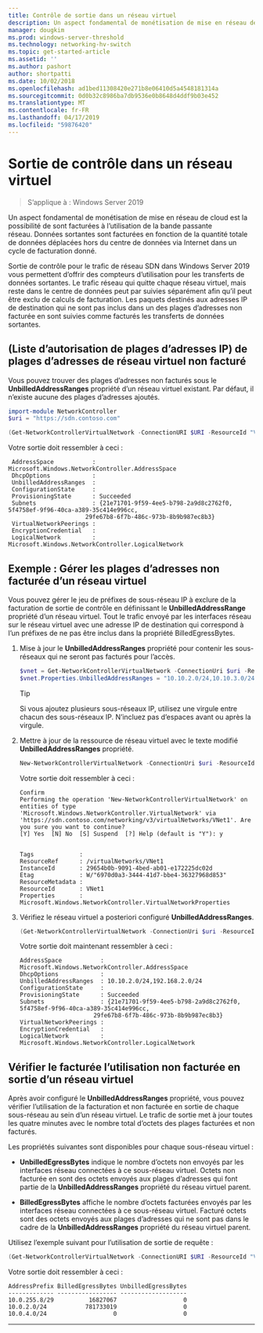 ```yaml
---
title: Contrôle de sortie dans un réseau virtuel
description: Un aspect fondamental de monétisation de mise en réseau de cloud est la sortie de la bande passante réseau. Par exemple, les transferts de données sortantes modèle d’entreprise dans Microsoft Azure. Données sortantes sont facturées en fonction de la quantité totale de données déplacées des centres de données Azure via Internet dans un cycle de facturation donné.
manager: dougkim
ms.prod: windows-server-threshold
ms.technology: networking-hv-switch
ms.topic: get-started-article
ms.assetid: ''
ms.author: pashort
author: shortpatti
ms.date: 10/02/2018
ms.openlocfilehash: ad1bed11308420e271b8e06410d5a4548181314a
ms.sourcegitcommit: 0d0b32c8986ba7db9536e0b8648d4ddf9b03e452
ms.translationtype: MT
ms.contentlocale: fr-FR
ms.lasthandoff: 04/17/2019
ms.locfileid: "59876420"
---
```

# <a name="egress-metering-in-a-virtual-network"></a>Sortie de contrôle dans un réseau virtuel

>S’applique à : Windows Server 2019


Un aspect fondamental de monétisation de mise en réseau de cloud est la possibilité de sont facturées à l’utilisation de la bande passante réseau. Données sortantes sont facturées en fonction de la quantité totale de données déplacées hors du centre de données via Internet dans un cycle de facturation donné.

Sortie de contrôle pour le trafic de réseau SDN dans Windows Server 2019 vous permettent d’offrir des compteurs d’utilisation pour les transferts de données sortantes. Le trafic réseau qui quitte chaque réseau virtuel, mais reste dans le centre de données peut par suivies séparément afin qu’il peut être exclu de calculs de facturation. Les paquets destinés aux adresses IP de destination qui ne sont pas inclus dans un des plages d’adresses non facturée en sont suivies comme facturés les transferts de données sortantes.

## <a name="virtual-network-unbilled-address-ranges-whitelist-of-ip-ranges"></a>(Liste d’autorisation de plages d’adresses IP) de plages d’adresses de réseau virtuel non facturé

Vous pouvez trouver des plages d’adresses non facturés sous le **UnbilledAddressRanges** propriété d’un réseau virtuel existant. Par défaut, il n’existe aucune des plages d’adresses ajoutés.

   ```PowerShell
   import-module NetworkController
   $uri = "https://sdn.contoso.com"

   (Get-NetworkControllerVirtualNetwork -ConnectionURI $URI -ResourceId "VNet1").properties
   ```

Votre sortie doit ressembler à ceci :
   ```
    AddressSpace           : Microsoft.Windows.NetworkController.AddressSpace
    DhcpOptions            :
    UnbilledAddressRanges  :
    ConfigurationState     :
    ProvisioningState      : Succeeded
    Subnets                : {21e71701-9f59-4ee5-b798-2a9d8c2762f0, 5f4758ef-9f96-40ca-a389-35c414e996cc,
                         29fe67b8-6f7b-486c-973b-8b9b987ec8b3}
    VirtualNetworkPeerings :
    EncryptionCredential   :
    LogicalNetwork         : Microsoft.Windows.NetworkController.LogicalNetwork
   ```


## <a name="example-manage-the-unbilled-address-ranges-of-a-virtual-network"></a>Exemple : Gérer les plages d’adresses non facturée d’un réseau virtuel

Vous pouvez gérer le jeu de préfixes de sous-réseau IP à exclure de la facturation de sortie de contrôle en définissant le **UnbilledAddressRange** propriété d’un réseau virtuel.  Tout le trafic envoyé par les interfaces réseau sur le réseau virtuel avec une adresse IP de destination qui correspond à l’un préfixes de ne pas être inclus dans la propriété BilledEgressBytes.

1.  Mise à jour le **UnbilledAddressRanges** propriété pour contenir les sous-réseaux qui ne seront pas facturés pour l’accès.

    ```PowerShell
    $vnet = Get-NetworkControllerVirtualNetwork -ConnectionUri $uri -ResourceID "VNet1"
    $vnet.Properties.UnbilledAddressRanges = "10.10.2.0/24,10.10.3.0/24"
    ```
    
    >[!TIP]
    >Si vous ajoutez plusieurs sous-réseaux IP, utilisez une virgule entre chacun des sous-réseaux IP.  N’incluez pas d’espaces avant ou après la virgule.

2.  Mettre à jour de la ressource de réseau virtuel avec le texte modifié **UnbilledAddressRanges** propriété.

    ```PowerShell
    New-NetworkControllerVirtualNetwork -ConnectionUri $uri -ResourceId "VNet1" -Properties $unbilled.Properties -PassInnerException
    ```

    Votre sortie doit ressembler à ceci :
    ```
    Confirm
    Performing the operation 'New-NetworkControllerVirtualNetwork' on entities of type
    'Microsoft.Windows.NetworkController.VirtualNetwork' via
    'https://sdn.contoso.com/networking/v3/virtualNetworks/VNet1'. Are you sure you want to continue?
    [Y] Yes  [N] No  [S] Suspend  [?] Help (default is "Y"): y
    
    
    Tags             :
    ResourceRef      : /virtualNetworks/VNet1
    InstanceId       : 29654b0b-9091-4bed-ab01-e172225dc02d
    Etag             : W/"6970d0a3-3444-41d7-bbe4-36327968d853"
    ResourceMetadata :
    ResourceId       : VNet1
    Properties       : Microsoft.Windows.NetworkController.VirtualNetworkProperties
    ```


3.  Vérifiez le réseau virtuel a posteriori configuré **UnbilledAddressRanges**.

    ```PowerShell
    (Get-NetworkControllerVirtualNetwork -ConnectionUri $uri -ResourceID "VNet1").properties
    ```

    Votre sortie doit maintenant ressembler à ceci :
    ```
    AddressSpace           : Microsoft.Windows.NetworkController.AddressSpace
    DhcpOptions            :
    UnbilledAddressRanges  : 10.10.2.0/24,192.168.2.0/24
    ConfigurationState     :
    ProvisioningState      : Succeeded
    Subnets                : {21e71701-9f59-4ee5-b798-2a9d8c2762f0, 5f4758ef-9f96-40ca-a389-35c414e996cc,
                         29fe67b8-6f7b-486c-973b-8b9b987ec8b3}
    VirtualNetworkPeerings :
    EncryptionCredential   :
    LogicalNetwork         : Microsoft.Windows.NetworkController.LogicalNetwork
    ```

## <a name="check-the-billed-the-unbilled-egress-usage-of-a-virtual-network"></a>Vérifier le facturée l’utilisation non facturée en sortie d’un réseau virtuel

Après avoir configuré le **UnbilledAddressRanges** propriété, vous pouvez vérifier l’utilisation de la facturation et non facturée en sortie de chaque sous-réseau au sein d’un réseau virtuel. Le trafic de sortie met à jour toutes les quatre minutes avec le nombre total d’octets des plages facturées et non facturés.

Les propriétés suivantes sont disponibles pour chaque sous-réseau virtuel :

-   **UnbilledEgressBytes** indique le nombre d’octets non envoyés par les interfaces réseau connectées à ce sous-réseau virtuel. Octets non facturée en sont des octets envoyés aux plages d’adresses qui font partie de la **UnbilledAddressRanges** propriété du réseau virtuel parent.

-   **BilledEgressBytes** affiche le nombre d’octets facturées envoyés par les interfaces réseau connectées à ce sous-réseau virtuel. Facturé octets sont des octets envoyés aux plages d’adresses qui ne sont pas dans le cadre de la **UnbilledAddressRanges** propriété du réseau virtuel parent.

Utilisez l’exemple suivant pour l’utilisation de sortie de requête :

```PowerShell
(Get-NetworkControllerVirtualNetwork -ConnectionURI $URI -ResourceId "VNet1").properties.subnets.properties | ft AddressPrefix,BilledEgressBytes,UnbilledEgressBytes
```

Votre sortie doit ressembler à ceci :
```
AddressPrefix BilledEgressBytes UnbilledEgressBytes
------------- ----------------- -------------------
10.0.255.8/29          16827067                   0
10.0.2.0/24           781733019                   0
10.0.4.0/24                   0                   0
```
    

---